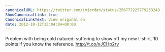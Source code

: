 ```yaml
---
canonicalURL: https://twitter.com/jmjordan/status/256772225779253248
ShowCanonicalLink: true
CanonicalLinkText: View original on
date: 2012-10-12T15:04:04+00:00
---
```

Problem with being cold natured: suffering to show off my new t-shirt. 10 points if you know the reference. http://t.co/xJCHp2rv
